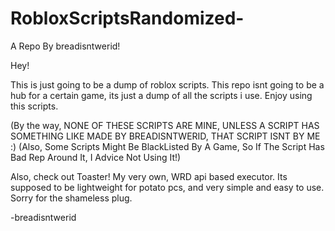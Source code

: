 # RobloxScriptsRandomized-
A Repo By breadisntwerid!


Hey!

This is just going to be a dump of roblox scripts. This repo isnt going to be a hub for a certain game, its just a dump of all the scripts i use.
Enjoy using this scripts.

(By the way, NONE OF THESE SCRIPTS ARE MINE, UNLESS A SCRIPT HAS SOMETHING LIKE MADE BY BREADISNTWERID, THAT SCRIPT ISNT BY ME :) 
(Also, Some Scripts Might Be BlackListed By A Game, So If The Script Has Bad Rep Around It, I Advice Not Using It!)

Also, check out Toaster! My very own, WRD api based executor. Its supposed to be lightweight for potato pcs, and very simple and easy to use.
Sorry for the shameless plug.

-breadisntwerid
